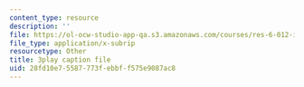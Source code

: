 ```yaml
---
content_type: resource
description: ''
file: https://ol-ocw-studio-app-qa.s3.amazonaws.com/courses/res-6-012-introduction-to-probability-spring-2018/28fd10e75587773febbff575e9087ac8_GwOklYjwHDI.srt
file_type: application/x-subrip
resourcetype: Other
title: 3play caption file
uid: 28fd10e7-5587-773f-ebbf-f575e9087ac8
---
```

